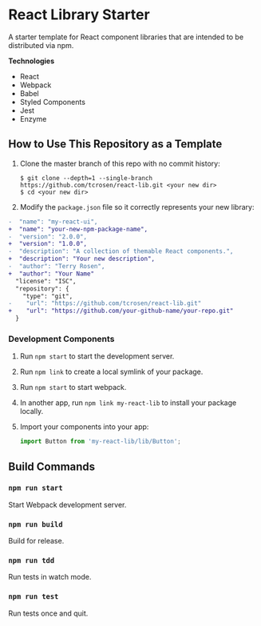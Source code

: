 # React Library Starter

A starter template for React component libraries that are intended to be distributed via npm.

**Technologies**

* React
* Webpack
* Babel
* Styled Components
* Jest
* Enzyme

## How to Use This Repository as a Template

1.  Clone the master branch of this repo with no commit history:

    ```
    $ git clone --depth=1 --single-branch https://github.com/tcrosen/react-lib.git <your new dir>
    $ cd <your new dir>
    ```

1.  Modify the `package.json` file so it correctly represents your new library:

```diff
-  "name": "my-react-ui",
+  "name": "your-new-npm-package-name",
-  "version": "2.0.0",
+  "version": "1.0.0",
-  "description": "A collection of themable React components.",
+  "description": "Your new description",
-  "author": "Terry Rosen",
+  "author": "Your Name"
  "license": "ISC",
  "repository": {
    "type": "git",
-    "url": "https://github.com/tcrosen/react-lib.git"
+    "url": "https://github.com/your-github-name/your-repo.git"
  }
```

### Development Components

1.  Run `npm start` to start the development server.
1.  Run `npm link` to create a local symlink of your package.

1.  Run `npm start` to start webpack.
1.  In another app, run `npm link my-react-lib` to install your package locally.
1.  Import your components into your app:

    ```js
    import Button from 'my-react-lib/lib/Button';
    ```

## Build Commands

### `npm run start`

Start Webpack development server.

### `npm run build`

Build for release.

### `npm run tdd`

Run tests in watch mode.

### `npm run test`

Run tests once and quit.
